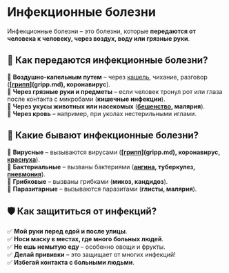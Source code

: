 # Инфекционные болезни

Инфекционные болезни – это болезни, которые **передаются от человека к человеку, через воздух, воду или грязные руки**.  

## 🦠 Как передаются инфекционные болезни?
🔹 **Воздушно-капельным путем** – через [кашель](cough.md), чихание, разговор (**[[грипп](gripp.md)](gripp.md), коронавирус**).  
🔹 **Через грязные руки и предметы** – если человек тронул рот или глаза после контакта с микробами (**кишечные инфекции**).  
🔹 **Через укусы животных или насекомых** (**[бешенство](rabies.md), малярия**).  
🔹 **Через кровь** – например, при уколах нестерильными иглами.  

## 🚨 Какие бывают инфекционные болезни?
🔹 **Вирусные** – вызываются вирусами (**[[грипп](gripp.md)](gripp.md), коронавирус, [краснуха](rubella.md)**).  
🔹 **Бактериальные** – вызваны бактериями (**[ангина](tonsillitis.md), туберкулез, [пневмония](pneumonia.md)**).  
🔹 **Грибковые** – вызваны грибками (**микоз, кандидоз**).  
🔹 **Паразитарные** – вызываются паразитами (**глисты, малярия**).  

## 🛡 Как защититься от инфекций?
✅ **Мой руки перед едой и после улицы**.  
✅ **Носи маску в местах, где много больных людей**.  
✅ **Не ешь немытую еду** – особенно овощи и фрукты.  
✅ **Делай прививки** – это защищает от многих инфекций!  
✅ **Избегай контакта с больными людьми**.  

